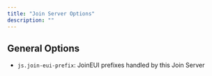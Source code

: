```yaml
---
title: "Join Server Options"
description: ""
---
```


## General Options

- `js.join-eui-prefix`: JoinEUI prefixes handled by this Join Server
